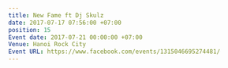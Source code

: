 ```yaml
---
title: New Fame ft Dj Skulz
date: 2017-07-17 07:56:00 +07:00
position: 15
Event date: 2017-07-21 00:00:00 +07:00
Venue: Hanoi Rock City
Event URL: https://www.facebook.com/events/1315046695274481/
---
```


